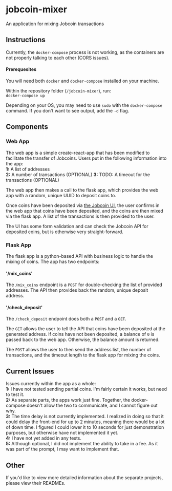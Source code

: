 # jobcoin-mixer
An application for mixing Jobcoin transactions

## Instructions
Currently, the `docker-compose` process is not working, as the containers are not properly talking to each other (CORS issues). 

#### Prerequesites
You will need both `docker` and `docker-compose` installed on your machine.

Within the repository folder (`/jobcoin-mixer`), run:      
`docker-compose up`

Depending on your OS, you may need to use `sudo` with the `docker-compose` command. If you don't want to see output, add the `-d` flag. 

## Components

### Web App
The web app is a simple create-react-app that has been modified to facilitate the transfer of Jobcoins.
Users put in the following information into the app:     
**1:** A list of addresses     
**2:** A number of transactions (OPTIONAL)
**3:** TODO: A timeout for the transactions (OPTIONAL)

The web app then makes a call to the flask app, which provides the web app with a random, unique UUID to deposit coins to.

Once coins have been deposited via [the Jobcoin UI](https://jobcoin.gemini.com/headache-joyfully), the user confirms in the web app that coins have been deposited, and the coins are then mixed via the flask app. A list of the transactions is then provided to the user.

The UI has some form validation and can check the Jobcoin API for deposited coins, but is otherwise very straight-forward.

### Flask App
The flask app is a python-based API with business logic to handle the mixing of coins.
The app has two endpoints:

#### '/mix_coins'
The `/mix_coins` endpoint is a `POST` for double-checking the list of provided addresses. The API then provides back the random, unique deposit address.

#### '/check_deposit'
The `/check_deposit` endpoint does both a `POST` and a `GET`.

The `GET` allows the user to tell the API that coins have been deposited at the generated address. If coins have not been deposited, a balance of `0` is passed back to the web app. Otherwise, the balance amount is returned. 

The `POST` allows the user to then send the address list, the number of transactions, and the timeout length to the flask app for mixing the coins.

## Current Issues
Issues currently within the app as a whole:      
**1:** I have not tested sending partial coins. I'm fairly certain it works, but need to test it.    
**2:** As separate parts, the apps work just fine. Together, the docker-compose doesn't allow the two to communicate, and I cannot figure out why.       
**3:** The time delay is not currently implemented. I realized in doing so that it could delay the front-end for up to 2 minutes, meaning there would be a lot of down time. I figured I could lower it to 10 seconds for just demonstration purposes, but otherwise have not implemented it yet.        
**4:** I have not yet added in any tests.     
**5:** Although optional, I did not implement the ability to take in a fee. As it was part of the prompt, I may want to implement that. 

## Other
If you'd like to view more detailed information about the separate projects, please view their READMEs. 
